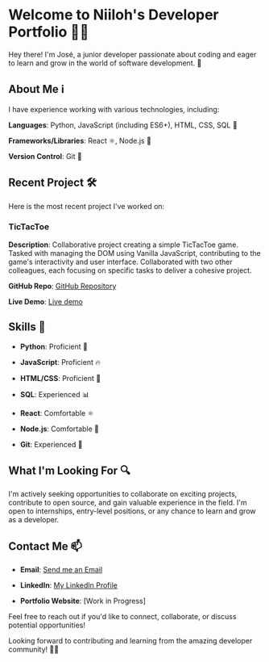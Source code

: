 # Welcome to Niiloh's Developer Portfolio 👨‍💻

Hey there! I'm José, a junior developer passionate about coding and eager to learn and grow in the world of software development. 👋

## About Me ℹ️
I have experience working with various technologies, including:

**Languages**: Python, JavaScript (including ES6+), HTML, CSS, SQL 🐍

**Frameworks/Libraries**: React ⚛️, Node.js 🚀

**Version Control**: Git 🌳


## Recent Project 🛠️
Here is the most recent project I've worked on:

### TicTacToe
**Description**: Collaborative project creating a simple TicTacToe game. Tasked with managing the DOM using Vanilla JavaScript, contributing to the game's interactivity and user interface. Collaborated with two other colleagues, each focusing on specific tasks to deliver a cohesive project.

**GitHub Repo**: [GitHub Repository](https://github.com/T-PRAT/tictactoe)

**Live Demo**: [Live demo](https://tictactoe-t-prat.vercel.app)


## Skills 🚀


- **Python**: Proficient 🐍

- **JavaScript**: Proficient 🔥

- **HTML/CSS**: Proficient 🎨

- **SQL**: Experienced 📊

- **React**: Comfortable ⚛️

- **Node.js**: Comfortable 🚀

- **Git**: Experienced 🌳

## What I'm Looking For 🔍

I'm actively seeking opportunities to collaborate on exciting projects, contribute to open source, and gain valuable experience in the field. I'm open to internships, entry-level positions, or any chance to learn and grow as a developer.

## Contact Me 📫
- **Email**: [Send me an Email](mailto:zeferreira1458@hotmail.com)

- **LinkedIn**: [My LinkedIn Profile](https://www.linkedin.com/in/josé-ferreira-a85952227/)

- **Portfolio Website**: [Work in Progress]

Feel free to reach out if you'd like to connect, collaborate, or discuss potential opportunities!

Looking forward to contributing and learning from the amazing developer community! 🚀🌟
